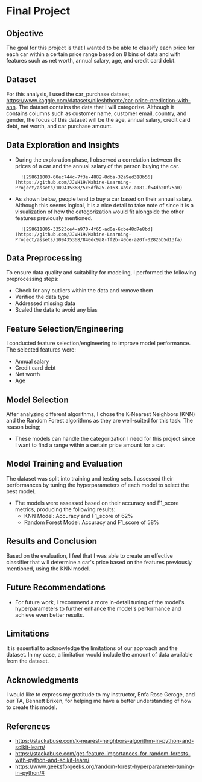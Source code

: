 # Final Project

## Objective
The goal for this project is that I wanted to be able to classify each price for each car within a certain price range based on 8 bins of data and with features such as net worth, annual salary, age, and credit card debt.

## Dataset
For this analysis, I used the car_purchase dataset, https://www.kaggle.com/datasets/nileshthonte/car-price-prediction-with-ann. The dataset contains the data that I will categorize. Although it contains columns such as customer name, customer email, country, and gender, the focus of this dataset will be the age, annual salary, credit card debt, net worth, and car purchase amount.

## Data Exploration and Insights
- During the exploration phase, I observed a correlation between the prices of a car and the annual salary of the person buying the car.
  
		![258611003-60ec744c-7f3e-4882-8dba-32a9ed318b56](https://github.com/JJVH19/Mahine-Learning-Project/assets/109435368/5c5dfb25-e163-4b9c-a181-f54db20f75a0)

- As shown below, people tend to buy a car based on their annual salary. Although this seems logical, it is a nice detail to take note of since it is a visualization of how the categorization would fit alongside the other features previously mentioned.
  
		![258611005-33523ce4-a970-4f65-ad0e-6cbe48d7e8bd](https://github.com/JJVH19/Mahine-Learning-Project/assets/109435368/840dc9a8-ff2b-40ce-a20f-02826b5d13fa)


## Data Preprocessing
To ensure data quality and suitability for modeling, I performed the following preprocessing steps:
- Check for any outliers within the data and remove them
- Verified the data type
- Addressed missing data
- Scaled the data to avoid any bias

## Feature Selection/Engineering
I conducted feature selection/engineering to improve model performance. The selected features were:
- Annual salary
- Credit card debt
- Net worth
- Age

## Model Selection
After analyzing different algorithms, I chose the K-Nearest Neighbors (KNN) and the Random Forest algorithms as they are well-suited for this task. The reason being;
-  These models can handle the categorization I need for this project since I want to find a range within a certain price amount for a car.

## Model Training and Evaluation
The dataset was split into training and testing sets. I assessed their performances by tuning the hyperparameters of each model to select the best model. 
- The models were assessed based on their accuracy and F1_score metrics, producing the following results:
  - KNN Model: Accuracy and F1_score of 62%
  - Random Forest Model: Accuracy and F1_score of 58%

## Results and Conclusion
Based on the evaluation, I feel that I was able to create an effective classifier that will determine a car's price based on the features previously mentioned, using the KNN model.

## Future Recommendations
- For future work, I recommend a more in-detail tuning of the model's hyperparameters to further enhance the model's performance and achieve even better results.

## Limitations
It is essential to acknowledge the limitations of our approach and the dataset. In my case, a limitation would include the amount of data available from the dataset.

## Acknowledgments
I would like to express my gratitude to my instructor, Enfa Rose Geroge, and our TA, Bennett Brixen, for helping me have a better understanding of how to create this model.

## References
- https://stackabuse.com/k-nearest-neighbors-algorithm-in-python-and-scikit-learn/
- https://stackabuse.com/get-feature-importances-for-random-forests-with-python-and-scikit-learn/
- https://www.geeksforgeeks.org/random-forest-hyperparameter-tuning-in-python/#
